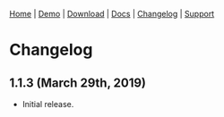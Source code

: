[Home](/) | [Demo](/demo) | [Download](/download) | [Docs](/docs) | [Changelog](/changelog) | [Support](/support)

# Changelog

## 1.1.3 (March 29th, 2019)

- Initial release.
